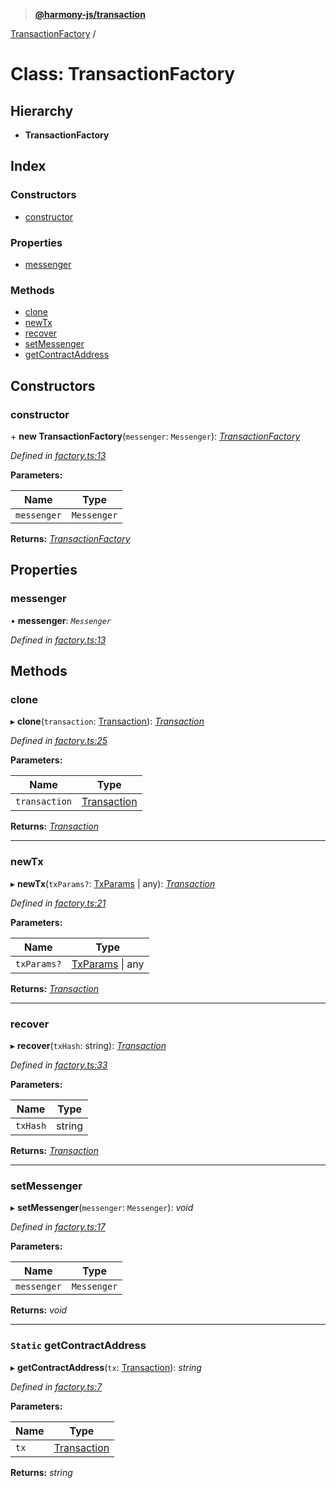 > **[@harmony-js/transaction](../README.md)**

[TransactionFactory](transactionfactory.md) /

# Class: TransactionFactory

## Hierarchy

* **TransactionFactory**

## Index

### Constructors

* [constructor](transactionfactory.md#constructor)

### Properties

* [messenger](transactionfactory.md#messenger)

### Methods

* [clone](transactionfactory.md#clone)
* [newTx](transactionfactory.md#newtx)
* [recover](transactionfactory.md#recover)
* [setMessenger](transactionfactory.md#setmessenger)
* [getContractAddress](transactionfactory.md#static-getcontractaddress)

## Constructors

###  constructor

\+ **new TransactionFactory**(`messenger`: `Messenger`): *[TransactionFactory](transactionfactory.md)*

*Defined in [factory.ts:13](https://github.com/harmony-one/sdk/blob/3ec028a/packages/harmony-transaction/src/factory.ts#L13)*

**Parameters:**

Name | Type |
------ | ------ |
`messenger` | `Messenger` |

**Returns:** *[TransactionFactory](transactionfactory.md)*

## Properties

###  messenger

• **messenger**: *`Messenger`*

*Defined in [factory.ts:13](https://github.com/harmony-one/sdk/blob/3ec028a/packages/harmony-transaction/src/factory.ts#L13)*

## Methods

###  clone

▸ **clone**(`transaction`: [Transaction](transaction.md)): *[Transaction](transaction.md)*

*Defined in [factory.ts:25](https://github.com/harmony-one/sdk/blob/3ec028a/packages/harmony-transaction/src/factory.ts#L25)*

**Parameters:**

Name | Type |
------ | ------ |
`transaction` | [Transaction](transaction.md) |

**Returns:** *[Transaction](transaction.md)*

___

###  newTx

▸ **newTx**(`txParams?`: [TxParams](../interfaces/txparams.md) | any): *[Transaction](transaction.md)*

*Defined in [factory.ts:21](https://github.com/harmony-one/sdk/blob/3ec028a/packages/harmony-transaction/src/factory.ts#L21)*

**Parameters:**

Name | Type |
------ | ------ |
`txParams?` | [TxParams](../interfaces/txparams.md) \| any |

**Returns:** *[Transaction](transaction.md)*

___

###  recover

▸ **recover**(`txHash`: string): *[Transaction](transaction.md)*

*Defined in [factory.ts:33](https://github.com/harmony-one/sdk/blob/3ec028a/packages/harmony-transaction/src/factory.ts#L33)*

**Parameters:**

Name | Type |
------ | ------ |
`txHash` | string |

**Returns:** *[Transaction](transaction.md)*

___

###  setMessenger

▸ **setMessenger**(`messenger`: `Messenger`): *void*

*Defined in [factory.ts:17](https://github.com/harmony-one/sdk/blob/3ec028a/packages/harmony-transaction/src/factory.ts#L17)*

**Parameters:**

Name | Type |
------ | ------ |
`messenger` | `Messenger` |

**Returns:** *void*

___

### `Static` getContractAddress

▸ **getContractAddress**(`tx`: [Transaction](transaction.md)): *string*

*Defined in [factory.ts:7](https://github.com/harmony-one/sdk/blob/3ec028a/packages/harmony-transaction/src/factory.ts#L7)*

**Parameters:**

Name | Type |
------ | ------ |
`tx` | [Transaction](transaction.md) |

**Returns:** *string*